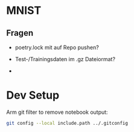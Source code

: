 # MNIST

## Fragen

- poetry.lock mit auf Repo pushen?

- Test-/Trainingsdaten im .gz Dateiormat?

-

# Dev Setup

Arm git filter to remove notebook output:

```bash
git config --local include.path ../.gitconfig
```
